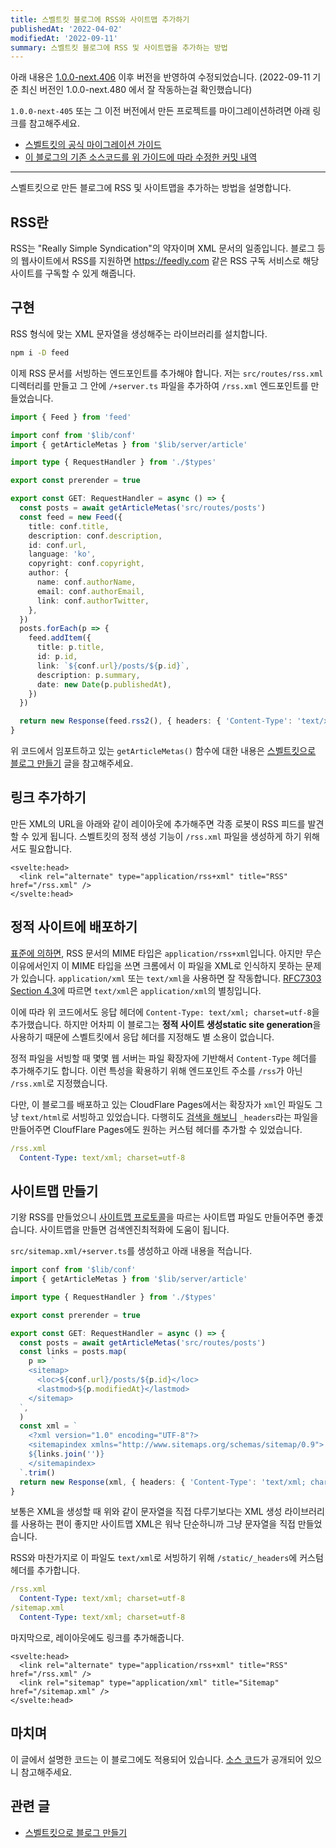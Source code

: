 ```yaml
---
title: 스벨트킷 블로그에 RSS와 사이트맵 추가하기
publishedAt: '2022-04-02'
modifiedAt: '2022-09-11'
summary: 스벨트킷 블로그에 RSS 및 사이트맵을 추가하는 방법
---
```


아래 내용은
[1.0.0-next.406](https://github.com/sveltejs/kit/releases/tag/%40sveltejs%2Fkit%401.0.0-next.406)
이후 버전을 반영하여 수정되었습니다. (2022-09-11 기준 최신 버전인 1.0.0-next.480 에서 잘 작동하는걸 확인했습니다)

`1.0.0-next-405` 또는 그 이전 버전에서 만든 프로젝트를 마이그레이션하려면 아래 링크를
참고해주세요.

- [스벨트킷의 공식 마이그레이션 가이드](https://github.com/sveltejs/kit/discussions/5774)
- [이 블로그의 기존 소스코드를 위 가이드에 따라 수정한 커밋 내역](https://github.com/gongbughim/blog/commit/9505163543bf2d813eac57e620e8a16fd9f0196f)

---

스벨트킷으로 만든 블로그에 RSS 및 사이트맵을 추가하는 방법을 설명합니다.

## RSS란

RSS는 "Really Simple Syndication"의 약자이며 XML 문서의 일종입니다. 블로그 등의
웹사이트에서 RSS를 지원하면 https://feedly.com 같은 RSS 구독 서비스로 해당 사이트를
구독할 수 있게 해줍니다.

## 구현

RSS 형식에 맞는 XML 문자열을 생성해주는 라이브러리를 설치합니다.

```bash
npm i -D feed
```

이제 RSS 문서를 서빙하는 엔드포인트를 추가해야 합니다. 저는
`src/routes/rss.xml` 디렉터리를 만들고 그 안에 `/+server.ts` 파일을 추가하여 `/rss.xml`
엔드포인트를 만들었습니다.

```typescript
import { Feed } from 'feed'

import conf from '$lib/conf'
import { getArticleMetas } from '$lib/server/article'

import type { RequestHandler } from './$types'

export const prerender = true

export const GET: RequestHandler = async () => {
  const posts = await getArticleMetas('src/routes/posts')
  const feed = new Feed({
    title: conf.title,
    description: conf.description,
    id: conf.url,
    language: 'ko',
    copyright: conf.copyright,
    author: {
      name: conf.authorName,
      email: conf.authorEmail,
      link: conf.authorTwitter,
    },
  })
  posts.forEach(p => {
    feed.addItem({
      title: p.title,
      id: p.id,
      link: `${conf.url}/posts/${p.id}`,
      description: p.summary,
      date: new Date(p.publishedAt),
    })
  })

  return new Response(feed.rss2(), { headers: { 'Content-Type': 'text/xml; charset=utf-8' } })
}
```

위 코드에서 임포트하고 있는 `getArticleMetas()` 함수에 대한 내용은
[스벨트킷으로 블로그 만들기](/posts/sveltekit-blog) 글을 참고해주세요.

## 링크 추가하기

만든 XML의 URL을 아래와 같이 레이아웃에 추가해주면 각종 로봇이 RSS 피드를 발견할 수 있게
됩니다. 스벨트킷의 정적 생성 기능이 `/rss.xml` 파일을 생성하게 하기 위해서도 필요합니다.

```svelte
<svelte:head>
  <link rel="alternate" type="application/rss+xml" title="RSS" href="/rss.xml" />
</svelte:head>
```

## 정적 사이트에 배포하기

[표준에 의하면](https://www.rssboard.org/rss-mime-type-application.txt), RSS 문서의
MIME 타입은 `application/rss+xml`입니다. 아지만 무슨 이유에서인지 이 MIME 타입을 쓰면
크롬에서 이 파일을 XML로 인식하지 못하는 문제가 있습니다. `application/xml` 또는
`text/xml`을 사용하면 잘 작동합니다.
[RFC7303 Section 4.3](https://www.rfc-editor.org/rfc/rfc7303#section-4.3)에
따르면 `text/xml`은 `application/xml`의 별칭입니다.

이에 따라 위 코드에서도 응답 헤더에 `Content-Type: text/xml; charset=utf-8`을
추가했습니다. 하지만 어차피 이 블로그는 **정적 사이트 생성static site generation**을
사용하기 때문에 스벨트킷에서 응답 헤더를 지정해도 별 소용이 없습니다.

정적 파일을 서빙할 때 몇몇 웹 서버는 파일 확장자에 기반해서 `Content-Type` 헤더를
추가해주기도 합니다. 이런 특성을 확용하기 위해 엔드포인트 주소를 `/rss`가 아닌 `/rss.xml`로
지정했습니다.

다만, 이 블로그를 배포하고 있는 CloudFlare Pages에서는 확장자가 `xml`인 파일도 그냥
`text/html`로 서빙하고 있었습니다. 다행히도
[검색을 해보니](https://developers.cloudflare.com/pages/platform/headers/)
`_headers`라는 파일을 만들어주면 CloufFlare Pages에도 원하는 커스텀 헤더를 추가할 수
있었습니다.

```yaml
/rss.xml
  Content-Type: text/xml; charset=utf-8
```

## 사이트맵 만들기

기왕 RSS를 만들었으니 [사이트맵 프로토콜](https://www.sitemaps.org/)을 따르는 사이트맵
파일도 만들어주면 좋겠습니다. 사이트맵을 만들면 검색엔진최적화에 도움이 됩니다.

`src/sitemap.xml/+server.ts`를 생성하고 아래 내용을 적습니다.

```typescript
import conf from '$lib/conf'
import { getArticleMetas } from '$lib/server/article'

import type { RequestHandler } from './$types'

export const prerender = true

export const GET: RequestHandler = async () => {
  const posts = await getArticleMetas('src/routes/posts')
  const links = posts.map(
    p => `
    <sitemap>
      <loc>${conf.url}/posts/${p.id}</loc>
      <lastmod>${p.modifiedAt}</lastmod>
    </sitemap>
  `,
  )
  const xml = `
    <?xml version="1.0" encoding="UTF-8"?>
    <sitemapindex xmlns="http://www.sitemaps.org/schemas/sitemap/0.9">
    ${links.join('')}
    </sitemapindex>
  `.trim()
  return new Response(xml, { headers: { 'Content-Type': 'text/xml; charset=utf-8' } })
}
```

보통은 XML을 생성할 때 위와 같이 문자열을 직접 다루기보다는 XML 생성 라이브러리를 사용하는
편이 좋지만 사이트맵 XML은 워낙 단순하니까 그냥 문자열을 직접 만들었습니다.

RSS와 마찬가지로 이 파일도 `text/xml`로 서빙하기 위해 `/static/_headers`에 커스텀 헤더를
추가합니다.

```yaml
/rss.xml
  Content-Type: text/xml; charset=utf-8
/sitemap.xml
  Content-Type: text/xml; charset=utf-8
```

마지막으로, 레이아웃에도 링크를 추가해줍니다.

```svelte
<svelte:head>
  <link rel="alternate" type="application/rss+xml" title="RSS" href="/rss.xml" />
  <link rel="sitemap" type="application/xml" title="Sitemap" href="/sitemap.xml" />
</svelte:head>
```

## 마치며

이 글에서 설명한 코드는 이 블로그에도 적용되어 있습니다.
[소스 코드](https://github.com/gongbughim/blog)가 공개되어 있으니 참고해주세요.

## 관련 글

- [스벨트킷으로 블로그 만들기](/posts/sveltekit-blog)
